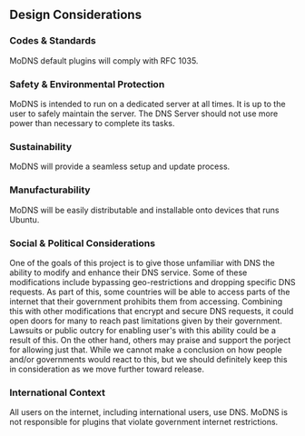 ## Design Considerations

### Codes & Standards

MoDNS default plugins will comply with RFC 1035.


### Safety & Environmental Protection

MoDNS is intended to run on a dedicated server at all times. It is up to the user to safely maintain the server. The DNS Server should not use more power than necessary to complete its tasks.


### Sustainability

MoDNS will provide a seamless setup and update process.


### Manufacturability

MoDNS will be easily distributable and installable onto devices that runs Ubuntu.

### Social & Political Considerations

One of the goals of this project is to give those unfamiliar with DNS the ability to modify and enhance their DNS service. Some of these modifications include bypassing geo-restrictions and dropping specific DNS requests. As part of this, some countries will be able to access parts of the internet that their government prohibits them from accessing. Combining this with other modifications that encrypt and secure DNS requests, it could open doors for many to reach past limitations given by their government. Lawsuits or public outcry for enabling user's with this ability could be a result of this. On the other hand, others may praise and support the porject for allowing just that. While we cannot make a conclusion on how people and/or governments would react to this, but we should definitely keep this in consideration as we move further toward release.

### International Context

All users on the internet, including international users, use DNS. MoDNS is not responsible for plugins that violate government internet restrictions.
